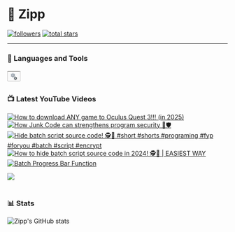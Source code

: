 # 🥷 Zipp

   <p align="left">
      <a href="https://github.com/Zapak69?tab=followers">
         <img alt="followers" title="Follow me on Github" src="https://custom-icon-badges.demolab.com/github/followers/Zapak69?color=236ad3&labelColor=1155ba&style=for-the-badge&logo=person-add&label=Follow&logoColor=white"/></a>
      <a href="https://github.com/Zapak69?tab=repositories&sort=stargazers">
         <img alt="total stars" title="Total stars on GitHub" src="https://custom-icon-badges.demolab.com/github/stars/Zapak69?color=55960c&style=for-the-badge&labelColor=488207&logo=star"/></a>
   </p>

---

### 🧰 Languages and Tools

<img align="left" alt="Java" width="30px" style="padding-right:10px;" src="https://raw.githubusercontent.com/github/explore/58ff7d84bcc6dff955c67ddba1f702c793dc670d/topics/batch-file/batch-file.png"/>
<br />

#

### 📺 Latest YouTube Videos

<!-- BEGIN YOUTUBE-CARDS -->
[![How to download *ANY* game to Oculus Quest 3!!! (in 2025)](https://ytcards.demolab.com/?id=BnShtmsRkIw&title=How+to+download+%2AANY%2A+game+to+Oculus+Quest+3%21%21%21+%28in+2025%29&lang=en&timestamp=1735754534&background_color=%230d1117&title_color=%23ffffff&stats_color=%23dedede&max_title_lines=1&width=250&border_radius=5 "How to download *ANY* game to Oculus Quest 3!!! (in 2025)")](https://www.youtube.com/watch?v=BnShtmsRkIw)
[![How Junk Code can strengthens program security 🔐🛡️](https://ytcards.demolab.com/?id=ZVAtZAJMnWE&title=How+Junk+Code+can+strengthens+program+security+%F0%9F%94%90%F0%9F%9B%A1%EF%B8%8F&lang=en&timestamp=1729628497&background_color=%230d1117&title_color=%23ffffff&stats_color=%23dedede&max_title_lines=1&width=250&border_radius=5 "How Junk Code can strengthens program security 🔐🛡️")](https://www.youtube.com/watch?v=ZVAtZAJMnWE)
[![Hide batch script source code! 🕵️🫣 #short #shorts #programing #fyp #foryou #batch #script #encrypt](https://ytcards.demolab.com/?id=ilUmzslRh4M&title=Hide+batch+script+source+code%21+%F0%9F%95%B5%EF%B8%8F%F0%9F%AB%A3+%23short+%23shorts+%23programing+%23fyp+%23foryou+%23batch+%23script+%23encrypt&lang=en&timestamp=1729251305&background_color=%230d1117&title_color=%23ffffff&stats_color=%23dedede&max_title_lines=1&width=250&border_radius=5 "Hide batch script source code! 🕵️🫣 #short #shorts #programing #fyp #foryou #batch #script #encrypt")](https://www.youtube.com/watch?v=ilUmzslRh4M)
[![How to hide batch script source code in 2024! 🕵️🫣 | EASIEST WAY](https://ytcards.demolab.com/?id=UGNeJwUOyuc&title=How+to+hide+batch+script+source+code+in+2024%21+%F0%9F%95%B5%EF%B8%8F%F0%9F%AB%A3+%7C+EASIEST+WAY&lang=en&timestamp=1729251090&background_color=%230d1117&title_color=%23ffffff&stats_color=%23dedede&max_title_lines=1&width=250&border_radius=5 "How to hide batch script source code in 2024! 🕵️🫣 | EASIEST WAY")](https://www.youtube.com/watch?v=UGNeJwUOyuc)
[![Batch Progress Bar Function](https://ytcards.demolab.com/?id=Mnh8amvlJQ0&title=Batch+Progress+Bar+Function&lang=en&timestamp=1720882946&background_color=%230d1117&title_color=%23ffffff&stats_color=%23dedede&max_title_lines=1&width=250&border_radius=5 "Batch Progress Bar Function")](https://www.youtube.com/watch?v=Mnh8amvlJQ0)
<!-- END YOUTUBE-CARDS -->

[<img src="https://custom-icon-badges.demolab.com/badge/-Subscribe%20For%20More-red?style=for-the-badge&logo=video&logoColor=white"/>](https://www.youtube.com/c/zippiik?sub_confirmation=1)

#

### 📊 Stats

![Zipp's GitHub stats](https://github-readme-stats.vercel.app/api?username=Zapak69&show_icons=true&theme=gruvbox)

<!-- ![GitHub Streak](https://streak-stats.demolab.com?user=Zapak69&theme=gruvbox&border_radius=4.5) -->

#
[website]: https://fun.zynth.eu
[youtube]: https://youtube.com/@zippiik
